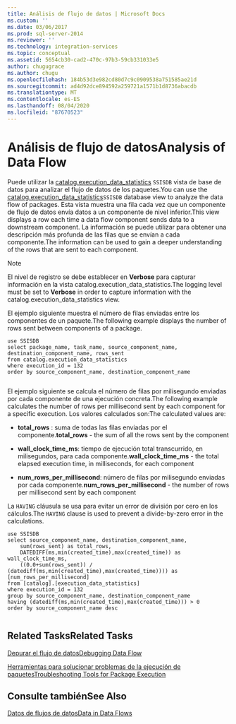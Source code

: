 ```yaml
---
title: Análisis de flujo de datos | Microsoft Docs
ms.custom: ''
ms.date: 03/06/2017
ms.prod: sql-server-2014
ms.reviewer: ''
ms.technology: integration-services
ms.topic: conceptual
ms.assetid: 5654cb30-cad2-470c-97b3-59cb331033e5
author: chugugrace
ms.author: chugu
ms.openlocfilehash: 184b53d3e982cd80d7c9c0909538a751585ae21d
ms.sourcegitcommit: ad4d92dce894592a259721a1571b1d8736abacdb
ms.translationtype: MT
ms.contentlocale: es-ES
ms.lasthandoff: 08/04/2020
ms.locfileid: "87670523"
---
```

# <a name="analysis-of-data-flow"></a><span data-ttu-id="6b558-102">Análisis de flujo de datos</span><span class="sxs-lookup"><span data-stu-id="6b558-102">Analysis of Data Flow</span></span>
  <span data-ttu-id="6b558-103">Puede utilizar la [catalog.execution_data_statistics](../relational-databases/statistics/statistics.md) `SSISDB` vista de base de datos para analizar el flujo de datos de los paquetes.</span><span class="sxs-lookup"><span data-stu-id="6b558-103">You can use the [catalog.execution_data_statistics](../relational-databases/statistics/statistics.md)`SSISDB` database view to analyze the data flow of packages.</span></span> <span data-ttu-id="6b558-104">Esta vista muestra una fila cada vez que un componente de flujo de datos envía datos a un componente de nivel inferior.</span><span class="sxs-lookup"><span data-stu-id="6b558-104">This view displays a row each time a data flow component sends data to a downstream component.</span></span> <span data-ttu-id="6b558-105">La información se puede utilizar para obtener una descripción más profunda de las filas que se envían a cada componente.</span><span class="sxs-lookup"><span data-stu-id="6b558-105">The information can be used to gain a deeper understanding of the rows that are sent to each component.</span></span>  
  
> [!NOTE]  
>  <span data-ttu-id="6b558-106">El nivel de registro se debe establecer en **Verbose** para capturar información en la vista catalog.execution_data_statistics.</span><span class="sxs-lookup"><span data-stu-id="6b558-106">The logging level must be set to **Verbose** in order to capture information with the catalog.execution_data_statistics view.</span></span>  
  
 <span data-ttu-id="6b558-107">El ejemplo siguiente muestra el número de filas enviadas entre los componentes de un paquete.</span><span class="sxs-lookup"><span data-stu-id="6b558-107">The following example displays the number of rows sent between components of a package.</span></span>  
  
```  
use SSISDB  
select package_name, task_name, source_component_name, destination_component_name, rows_sent  
from catalog.execution_data_statistics  
where execution_id = 132  
order by source_component_name, destination_component_name  
  
```  
  
 <span data-ttu-id="6b558-108">El ejemplo siguiente se calcula el número de filas por milisegundo enviadas por cada componente de una ejecución concreta.</span><span class="sxs-lookup"><span data-stu-id="6b558-108">The following example calculates the number of rows per millisecond sent by each component for a specific execution.</span></span> <span data-ttu-id="6b558-109">Los valores calculados son:</span><span class="sxs-lookup"><span data-stu-id="6b558-109">The calculated values are:</span></span>  
  
-   <span data-ttu-id="6b558-110">**total_rows** : suma de todas las filas enviadas por el componente.</span><span class="sxs-lookup"><span data-stu-id="6b558-110">**total_rows** - the sum of all the rows sent by the component</span></span>  
  
-   <span data-ttu-id="6b558-111">**wall_clock_time_ms**: tiempo de ejecución total transcurrido, en milisegundos, para cada componente.</span><span class="sxs-lookup"><span data-stu-id="6b558-111">**wall_clock_time_ms** - the total elapsed execution time, in milliseconds, for each component</span></span>  
  
-   <span data-ttu-id="6b558-112">**num_rows_per_millisecond**: número de filas por milisegundo enviadas por cada componente.</span><span class="sxs-lookup"><span data-stu-id="6b558-112">**num_rows_per_millisecond** - the number of rows per millisecond sent by each component</span></span>  
  
 <span data-ttu-id="6b558-113">La `HAVING` cláusula se usa para evitar un error de división por cero en los cálculos.</span><span class="sxs-lookup"><span data-stu-id="6b558-113">The `HAVING` clause is used to prevent a divide-by-zero error in the calculations.</span></span>  
  
```  
use SSISDB  
select source_component_name, destination_component_name,  
    sum(rows_sent) as total_rows,  
    DATEDIFF(ms,min(created_time),max(created_time)) as wall_clock_time_ms,  
    ((0.0+sum(rows_sent)) / (datediff(ms,min(created_time),max(created_time)))) as [num_rows_per_millisecond]  
from [catalog].[execution_data_statistics]  
where execution_id = 132  
group by source_component_name, destination_component_name  
having (datediff(ms,min(created_time),max(created_time))) > 0  
order by source_component_name desc  
  
```  
  
## <a name="related-tasks"></a><span data-ttu-id="6b558-114">Related Tasks</span><span class="sxs-lookup"><span data-stu-id="6b558-114">Related Tasks</span></span>  
 [<span data-ttu-id="6b558-115">Depurar el flujo de datos</span><span class="sxs-lookup"><span data-stu-id="6b558-115">Debugging Data Flow</span></span>](troubleshooting/debugging-data-flow.md)  
  
 [<span data-ttu-id="6b558-116">Herramientas para solucionar problemas de la ejecución de paquetes</span><span class="sxs-lookup"><span data-stu-id="6b558-116">Troubleshooting Tools for Package Execution</span></span>](troubleshooting/troubleshooting-tools-for-package-execution.md)  
  
## <a name="see-also"></a><span data-ttu-id="6b558-117">Consulte también</span><span class="sxs-lookup"><span data-stu-id="6b558-117">See Also</span></span>  
 [<span data-ttu-id="6b558-118">Datos de flujos de datos</span><span class="sxs-lookup"><span data-stu-id="6b558-118">Data in Data Flows</span></span>](data-flow/data-in-data-flows.md)  
  
  
